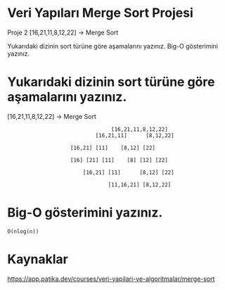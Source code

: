# Veri Yapıları Merge Sort Projesi
Proje 2
[16,21,11,8,12,22] -> Merge Sort

Yukarıdaki dizinin sort türüne göre aşamalarını yazınız.
Big-O gösterimini yazınız.

# Yukarıdaki dizinin sort türüne göre aşamalarını yazınız.


[16,21,11,8,12,22] -> Merge Sort

```
								 [16,21,11,8,12,22]
							[16,21,11] 		[8,12,22]

				  	[16,21] [11]    [8,12] [22]

					[16] [21] [11] 	  [8] [12] [22]

						[16,21] [11] 	  [8,12] [22]

								[11,16,21] [8,12,22]
```

# Big-O gösterimini yazınız.

```
O(nlog(n))
```

# Kaynaklar
https://app.patika.dev/courses/veri-yapilari-ve-algoritmalar/merge-sort
